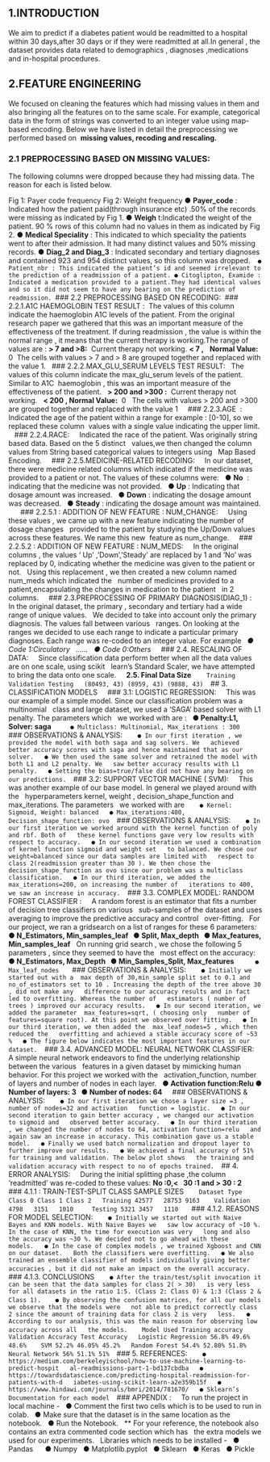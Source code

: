 
## 1.INTRODUCTION

We aim to predict if a diabetes patient would be readmitted to a hospital within 30 days,after 30
days or if they were readmitted at all.In general , the dataset provides data related to
demographics , diagnoses ,medications and in-hospital procedures.

## 2.FEATURE ENGINEERING

We focused on cleaning the features which had missing values in them and also bringing all the
features on to the same scale. For example, categorical data in the form of strings was converted
to an integer value using map-based encoding. Below we have listed in detail the preprocessing
we performed based on ​ **missing values, recoding and rescaling.**

### 2.1 PREPROCESSING BASED ON MISSING VALUES:

The following columns were dropped because they had missing data. The reason for each is
listed below.

​Fig 1: Payer code frequency Fig 2: Weight frequency
​● **Payer_code** ​: Indicated how the patient paid(through insurance etc) .50% of the records
​were missing as indicated by Fig 1.
​● **Weigh** ​t:Indicated the weight of the patient. 90 % rows of this column had no values in
​them as indicated by Fig 2.
​● **Medical Speciality** ​: This indicated to which speciality the patients went to after their
​admission. It had many distinct values and 50% missing records.
​● **Diag_2 and Diag_3** : Indicated secondary and tertiary diagnoses and contained 923 and
​954 distinct values, so this column was dropped.
​
​
​```
​● Patient_nbr ​: This indicated the patient’s id and seemed irrelevant to the prediction of a
​readmission of a patient.
​● Citoglipton, Examide ​: Indicated a medication provided to a patient.They had identical
​values and so it did not seem to have any bearing on the prediction of readmission.
​```
​### 2.2 PREPROCESSING BASED ON RECODING:
​
​### 2.2.1.A1C HAEMOGLOBIN TEST RESULT ​:
​
​The values of this column indicate the haemoglobin A1C levels of the patient. From the original
​research paper we gathered that this was an important measure of the effectiveness of the
​treatment. If during readmission , the value is within the normal range , it means that the current
​therapy is working.The range of values are :
​​ **> 7 and >8:** ​ Current therapy not working.
​​ **< 7 ,** ​ ​ **Normal Value:** ​ 0
​​ The cells with values > 7 and > 8 are grouped together and replaced with the value 1.
​​ 
​​ ### 2.2.2.MAX_GLU_SERUM LEVELS TEST RESULT:
​​ 
​​ The values of this column indicate the max_glu_serum levels of the patient. Similar to A1C
​​ haemoglobin , this was an important measure of the effectiveness of the patient.
​​ ​ **> 200 and >300 :** ​ Current therapy not working.
​​ ​ **< 200 , Normal Value:** ​ 0
​​ ​ The cells with values > 200 and >300 are grouped together and replaced with the value 1
​​ ​ 
​​ ​ ### 2.2.3.AGE ​ :
​​ ​ 
​​ ​ Indicated the age of the patient within a range for example : [0-10], so we replaced these column
​​ ​ values with a single value indicating the upper limit.
​​ ​ 
​​ ​ ### 2.2.4.RACE:
​​ ​ 
​​ ​ Indicated the race of the patient. Was originally string based data. Based on the 5 distinct
​​ ​ values,we then changed the column values from String based categorical values to integers using
​​ ​ Map Based Encoding.
​​ ​ 
​​ ​ ### 2.2.5.MEDICINE-RELATED RECODING:
​​ ​ 
​​ ​ In our dataset, there were medicine related columns which indicated if the medicine was
​​ ​ provided to a patient or not. The values of these columns were:
​​ ​ ● **No** ​ : indicating that the medicine was not provided.
​​ ​ ● **Up** ​: Indicating that dosage amount was increased.
​​ ​ ● **Down** ​: indicating the dosage amount was decreased.
​​ ​ ● **Steady** ​: indicating the dosage amount was maintained.
​​ ​ 
​​ ​ 
​​ ​ ### 2.2.5.1 : ADDITION OF NEW FEATURE : NUM_CHANGE:
​​ ​ 
​​ ​ Using these values , we came up with a new feature indicating the number of dosage changes
​​ ​ provided to the patient by studying the Up/Down values across these features. We name this new
​​ ​ feature as num_change.
​​ ​ 
​​ ​ ### 2.2.5.2 : ADDITION OF NEW FEATURE : NUM_MEDS:
​​ ​ 
​​ ​ In the original columns , the values ‘ Up’ ,’Down’,’Steady’ are replaced by 1 and ‘No’ was
​​ ​ replaced by 0, indicating whether the medicine was given to the patient or not.
​​ ​ Using this replacement , we then created a new column named num_meds which indicated the
​​ ​ number of medicines provided to a patient,encapsulating the changes in medication to the patient
​​ ​ in 2 columns.
​​ ​ 
​​ ​ ### 2.3.PREPROCESSING OF PRIMARY DIAGNOSIS(DIAG_1) ​:
​​ ​ 
​​ ​ In the original dataset, the primary , secondary and tertiary had a wide range of unique values.
​​ ​ We decided to take into account only the primary diagnosis. The values fall between various
​​ ​ ranges. On looking at the ranges we decided to use each range to indicate a particular primary
​​ ​ diagnoses. Each range was re-coded to an integer value. For example
​​ ​ _● Code 1:Circulatory
​​ ​ ......
​​ ​ ● Code 0:Others_
​​ ​ 
​​ ​ ### 2.4. RESCALING OF DATA:
​​ ​ 
​​ ​ Since classification data perform better when all the data values are on one scale, ​using scikit
​​ ​ learn’s Standard Scaler, we have attempted to bring the data onto one scale.
​​ ​ 
​​ ​ **2.5. Final Data Size**
​​ ​ 
​​ ​ ```
​​ ​ Training Validation Testing
​​ ​ (80493, 43) (8959, 43) (9888, 43)
​​ ​ ```
​​ ​ ## 3. CLASSIFICATION MODELS
​​ ​ 
​​ ​ ### 3.1: LOGISTIC REGRESSION:
​​ ​ 
​​ ​ This was our example of a simple model. Since our classification problem was a multinomial
​​ ​ class and large dataset, we used a ‘SAGA’ based solver with L1 penalty. The parameters which
​​ ​ we worked with are :
​​ ​ **● Penalty:L1, Solver: saga**
​​ ​ 
​​ ​ 
​​ ​ ```
​​ ​ ● Multiclass: Multinomial, Max_iterations : 300
​​ ​ ```
​​ ​ ### OBSERVATIONS & ANALYSIS:
​​ ​ 
​​ ​ ```
​​ ​ ● ​In our first iteration , we provided the model with both saga and sag solvers. We
​​ ​ achieved better accuracy scores with saga and hence maintained that as our solver.
​​ ​ ● We then used the same solver and retrained the model with both L1 and L2 penalty. We
​​ ​ saw better accuracy results with L1 penalty.
​​ ​ ● Setting the bias=true/false did not have any bearing on our predictions.
​​ ​ ```
​​ ​ ### 3.2: SUPPORT VECTOR MACHINE ( SVM):
​​ ​ 
​​ ​ This was another example of our base model. In general we played around with the
​​ ​ hyperparameters kernel, weight , decision_shape_function and max_iterations. The parameters
​​ ​ we worked with are
​​ ​ 
​​ ​ ```
​​ ​ ● Kernel: Sigmoid, Weight: balanced
​​ ​ ● Max_iterations:400, Decision_shape_function: ovo
​​ ​ ```
​​ ​ ### OBSERVATIONS & ANALYSIS:
​​ ​ 
​​ ​ ```
​​ ​ ● In our first iteration we worked around with the kernel function of poly and rbf. Both of
​​ ​ these kernel functions gave very low results with respect to accuracy.
​​ ​ ● In our second iteration we used a combination of kernel function sigmoid and weight set
​​ ​ to balanced. We chose our weight=balanced since our data samples are limited with
​​ ​ respect to class 2(readmission greater than 30 ). We then chose the
​​ ​ decision_shape_function as ovo since our problem was a multiclass classification.
​​ ​ ● In our third iteration, we added the max_iterations=200, on increasing the number of
​​ ​ iterations to 400, we saw an increase in accuracy.
​​ ​ ```
​​ ​ ### 3.3. COMPLEX MODEL: RANDOM FOREST CLASSIFIER :
​​ ​ 
​​ ​ A random forest is an estimator that fits a number of decision tree classifiers on various
​​ ​ sub-samples of the dataset and uses averaging to improve the predictive accuracy and control
​​ ​ over-fitting.
​​ ​ For our project, we ran a gridsearch on a list of ranges for these 6 parameters:
​​ ​ **● N_Estimators, Min_samples_leaf
​​ ​ ● Split, Max_depth
​​ ​ ● Max_features, Min_samples_leaf**
​​ ​ On running grid search , we chose the following 5 parameters , since they seemed to have the
​​ ​ most effect on the accuracy:
​​ ​ **● N_Estimators, Max_Depth
​​ ​ ● Min_Samples_Split, Max_features**
​​ ​ 
​​ ​ 
​​ ​ ```
​​ ​ ● Max_leaf_nodes
​​ ​ ```
​​ ​ ### OBSERVATIONS & ANALYSIS:
​​ ​ 
​​ ​ ```
​​ ​ ● Initially we started out with a ​ max depth of 30,min_sample split set to 0.1 and
​​ ​ no_of_estimators set to 10 ​. Increasing the depth of the tree above 30 , did not make any
​​ ​ difference to our accuracy results and in fact led to overfitting. Whereas the number of
​​ ​ estimators ( number of trees ) improved our accuracy results.
​​ ​ ● In our second iteration, we added the parameter ​ max_features=sqrt, ​( choosing only
​​ ​ number of features=square root). At this point we observed over fitting.
​​ ​ ● In our third iteration, we then added the ​ max_leaf_nodes=5 , which then reduced the
​​ ​ overfitting and achieved a stable accuracy score of ~53 %
​​ ​ ● The figure below indicates the most important features in our dataset.
​​ ​ ```
​​ ​ ### 3.4. ADVANCED MODEL: NEURAL NETWORK CLASSIFIER:
​​ ​ 
​​ ​ A simple neural network endeavors to find the underlying relationship between the various
​​ ​ features in a given dataset by mimicking human behavior. For this project we worked with the
​​ ​ activation_function, number of layers and number of nodes in each layer.
​​ ​ **● Activation function:Relu
​​ ​ ● Number of layers: 3
​​ ​ ● Number of nodes: 64**
​​ ​ 
​​ ​ ### OBSERVATIONS & ANALYSIS:
​​ ​ 
​​ ​ ```
​​ ​ ● In our first iteration we chose a layer size =3 , number of nodes=32 and activation
​​ ​ function = logistic.
​​ ​ ● In our second iteration to gain better accuracy , we changed our activation to sigmoid and
​​ ​ observed better accuracy.
​​ ​ ● In our third iteration , we changed the number of nodes to 64, activation function=relu
​​ ​ and again saw an increase in accuracy. This combination gave us a stable model.
​​ ​ ● Finally we used batch normalization and dropout layer to further improve our results.
​​ ​ ● We achieved a final accuracy of 51% for training and validation. The below plot shows
​​ ​ the training and validation accuracy with respect to no of epochs trained.
​​ ​ ```
​​ ​ 
​​ ​ ## 4. ERROR ANALYSIS:
​​ ​ 
​​ ​ During the initial splitting phase ,the column ‘readmitted’ was re-coded to these values:​ **No :0,<
​​ ​ 30 :1 and > 30 : 2**
​​ ​ 
​​ ​ ### 4.1.1 : TRAIN-TEST-SPLIT CLASS SAMPLE SIZES
​​ ​ 
​​ ​ ```
​​ ​ Dataset Type Class 0 Class 1 Class 2
​​ ​ Training 42577
​​ ​ 28753 9163
​​ ​ ```
​​ ​ ```
​​ ​ Validation 4798
​​ ​ 3151
​​ ​ 1010
​​ ​ ```
​​ ​ ```
​​ ​ Testing 5321 3457
​​ ​ 1110
​​ ​ ```
​​ ​ ### 4.1.2. REASONS FOR MODEL SELECTION:
​​ ​ 
​​ ​ ```
​​ ​ ● Initially we started out with Naive Bayes and KNN models. With Naive Bayes we
​​ ​ saw low accuracy of ~10 %. In the case of KNN, the time for execution was very
​​ ​ long and also the accuracy was ~30 %. We decided not to go ahead with these
​​ ​ models.
​​ ​ ● In the case of complex models , we trained Xgboost and CNN on our dataset.
​​ ​ Both the classifiers were overfitting.
​​ ​ ● We also trained an ensemble classifier of models individually giving better
​​ ​ accuracies , but it did not make an impact on the overall accuracy.
​​ ​ ```
​​ ​ ### 4.1.3. CONCLUSIONS
​​ ​ 
​​ ​ ```
​​ ​ ● After the train/test/split invocation it can be seen that the data samples for class 2( > 30)
​​ ​ is very less for all datasets in the ratio 1:5. (Class 2: Class 0) & 1:3 (Class 2 & Class 1).
​​ ​ ```
​​ ​ 
​​ ​ ```
​​ ​ ● By observing the confusion matrices, for all our models we observe that the models were
​​ ​ not able to predict correctly class 2 since the amount of training data for class 2 is very
​​ ​ less.
​​ ​ ● According to our analysis, this was the main reason for observing low accuracy across all
​​ ​ the models.
​​ ​ ```
​​ ​ ```
​​ ​ Model Used Training accuracy Validation Accuracy Test Accuracy
​​ ​ Logistic Regression 56.8% 49.6% 48.6%
​​ ​ ```
​​ ​ ```
​​ ​ SVM 52.2% 46.05% 45.2%
​​ ​ Random Forest 54.4% 52.80% 51.8%
​​ ​ Neural Network 56% 51.1% 51%
​​ ​ ```
​​ ​ ### 5. REFERENCES:
​​ ​ 
​​ ​ ```
​​ ​ ● https://medium.com/berkeleyischool/how-to-use-machine-learning-to-predict-hospit
​​ ​ al-readmissions-part-1-bd137cbdba
​​ ​ ● https://towardsdatascience.com/predicting-hospital-readmission-for-patients-with-d
​​ ​ iabetes-using-scikit-learn-a2e359b15f
​​ ​ ● https://www.hindawi.com/journals/bmri/2014/781670/
​​ ​ ● Sklearn’s Documentation for each model
​​ ​ ```
​​ ​ 
​​ ​ ### APPENDIX :
​​ ​ 
​​ ​ To run the project in local machine -
​​ ​ ● Comment the first two cells which is to be used to run in colab.
​​ ​ ● Make sure that the dataset is in the same location as the notebook.
​​ ​ ● Run the Notebook.
​​ ​ ** For your reference, the notebook also contains an extra commented code section which has
​​ ​ the extra models we used for our experiments.
​​ ​ Libraries which needs to be installed -
​​ ​ ● Pandas
​​ ​ 
​​ ​ 
​​ ​ ● Numpy
​​ ​ ● Matplotlib.pyplot
​​ ​ ● Sklearn
​​ ​ ● Keras
​​ ​ ● Pickle
​​ ​ 
​​ ​ 


